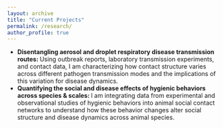 ```yaml
---
layout: archive
title: "Current Projects"
permalink: /research/
author_profile: true
---
```


<!-- add photos!!!! -->
<ul>

<li> <b> Disentangling aerosol and droplet respiratory disease transmission routes: </b> Using outbreak reports, laboratory transmission experiments, and contact data, I am characterizing how contact structure varies across different pathogen transmission modes and the implications of this variation for disease dynamics. </li>

<li> <b> Quantifying the social and disease effects of hygienic behaviors across species & scales: </b> I am integrating data from experimental and observational studies of hygienic behaviors into animal social contact networks to understand how these behavior changes alter social structure and disease dynamics across animal species.  </li>

</ul>



